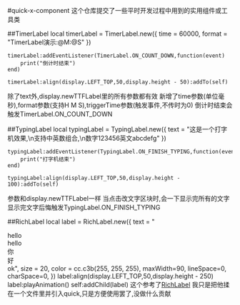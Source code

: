 #quick-x-component
这个仓库提交了一些平时开发过程中用到的实用组件或工具类

##TimerLabel
    local timerLabel = TimerLabel.new({
        time = 60000,
        format = "TimerLabel演示:@M:@S"
    })

    timerLabel:addEventListener(TimerLabel.ON_COUNT_DOWN,function(event)
        print("倒计时结束")
    end)

    timerLabel:align(display.LEFT_TOP,50,display.height - 50):addTo(self)
除了text外,display.newTTFLabel里的所有参数都有效
新增了time参数(单位毫秒),format参数(支持H M S),triggerTime参数(触发事件,不传时为0)
倒计时结束会触发TimerLabel.ON_COUNT_DOWN


##TypingLabel
	local typingLabel = TypingLabel.new({
        text = "这是一个打字机效果,\n支持中英数组合,\n数字123456英文abcdefg"
    })
    
    typingLabel:addEventListener(TypingLabel.ON_FINISH_TYPING,function(event)
        print("打字机结束")
    end)
    
    typingLabel:align(display.LEFT_TOP,50,display.height - 100):addTo(self)
参数和display.newTTFLabel一样
当点击改文字区块时,会一下显示完所有的文字
显示完文字后悔触发TypingLabel.ON_FINISH_TYPING


##RichLabel
    local label = RichLabel.new({
        text = "<div fontcolor=#ff0000>hello</div><div fontcolor=#00ff00>hello</div><div fontsize=12>你</div><div fontSize=26 fontcolor=#ff00bb>好</div>ok",
        size = 20,
        color = cc.c3b(255, 255, 255),
        maxWidth=90,
        lineSpace=0,
        charSpace=0,
    })
    label:align(display.LEFT_TOP,50,display.height - 250)
    label:playAnimation()
    self:addChild(label)
这个参考了[RichLabel](https://github.com/Luweimy/RichLabel)
我只是把他揉在一个文件里并引入quick,只是方便使用罢了,没做什么贡献